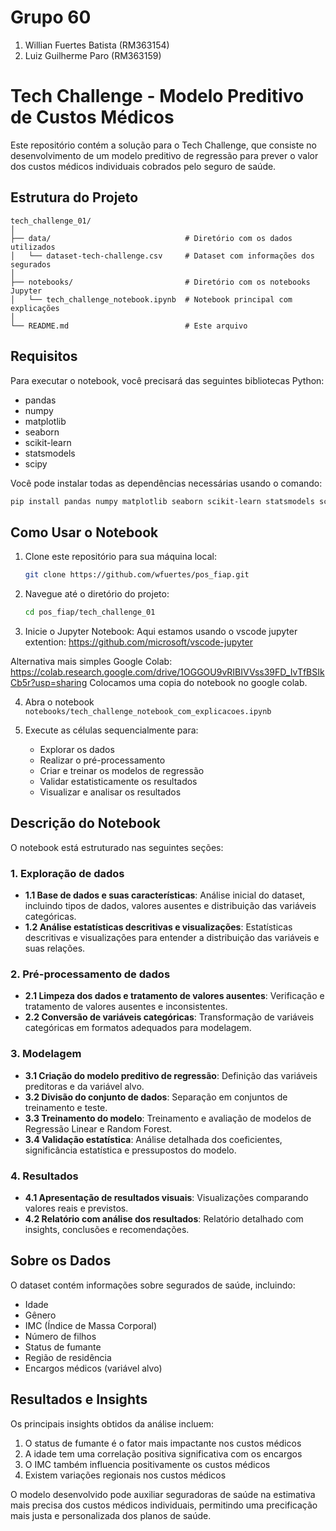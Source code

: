 # Grupo 60

1. Willian Fuertes Batista (RM363154)
2. Luiz Guilherme Paro (RM363159)

# Tech Challenge - Modelo Preditivo de Custos Médicos

Este repositório contém a solução para o Tech Challenge, que consiste no desenvolvimento de um modelo preditivo de regressão para prever o valor dos custos médicos individuais cobrados pelo seguro de saúde.

## Estrutura do Projeto

```
tech_challenge_01/
│
├── data/                              # Diretório com os dados utilizados
│   └── dataset-tech-challenge.csv     # Dataset com informações dos segurados
│
├── notebooks/                         # Diretório com os notebooks Jupyter
│   └── tech_challenge_notebook.ipynb  # Notebook principal com explicações
│
└── README.md                          # Este arquivo
```

## Requisitos

Para executar o notebook, você precisará das seguintes bibliotecas Python:

- pandas
- numpy
- matplotlib
- seaborn
- scikit-learn
- statsmodels
- scipy

Você pode instalar todas as dependências necessárias usando o comando:

```bash
pip install pandas numpy matplotlib seaborn scikit-learn statsmodels scipy
```

## Como Usar o Notebook

1. Clone este repositório para sua máquina local:
   ```bash
   git clone https://github.com/wfuertes/pos_fiap.git
   ```

2. Navegue até o diretório do projeto:
   ```bash
   cd pos_fiap/tech_challenge_01
   ```

3. Inicie o Jupyter Notebook:
Aqui estamos usando o vscode jupyter extention: https://github.com/microsoft/vscode-jupyter

Alternativa mais simples Google Colab: https://colab.research.google.com/drive/1OGGOU9vRIBIVVss39FD_IvTfBSIkCb5r?usp=sharing
Colocamos uma copia do notebook no google colab.

4. Abra o notebook `notebooks/tech_challenge_notebook_com_explicacoes.ipynb`

5. Execute as células sequencialmente para:
   - Explorar os dados
   - Realizar o pré-processamento
   - Criar e treinar os modelos de regressão
   - Validar estatisticamente os resultados
   - Visualizar e analisar os resultados

## Descrição do Notebook

O notebook está estruturado nas seguintes seções:

### 1. Exploração de dados
- **1.1 Base de dados e suas características**: Análise inicial do dataset, incluindo tipos de dados, valores ausentes e distribuição das variáveis categóricas.
- **1.2 Análise estatísticas descritivas e visualizações**: Estatísticas descritivas e visualizações para entender a distribuição das variáveis e suas relações.

### 2. Pré-processamento de dados
- **2.1 Limpeza dos dados e tratamento de valores ausentes**: Verificação e tratamento de valores ausentes e inconsistentes.
- **2.2 Conversão de variáveis categóricas**: Transformação de variáveis categóricas em formatos adequados para modelagem.

### 3. Modelagem
- **3.1 Criação do modelo preditivo de regressão**: Definição das variáveis preditoras e da variável alvo.
- **3.2 Divisão do conjunto de dados**: Separação em conjuntos de treinamento e teste.
- **3.3 Treinamento do modelo**: Treinamento e avaliação de modelos de Regressão Linear e Random Forest.
- **3.4 Validação estatística**: Análise detalhada dos coeficientes, significância estatística e pressupostos do modelo.

### 4. Resultados
- **4.1 Apresentação de resultados visuais**: Visualizações comparando valores reais e previstos.
- **4.2 Relatório com análise dos resultados**: Relatório detalhado com insights, conclusões e recomendações.

## Sobre os Dados

O dataset contém informações sobre segurados de saúde, incluindo:
- Idade
- Gênero
- IMC (Índice de Massa Corporal)
- Número de filhos
- Status de fumante
- Região de residência
- Encargos médicos (variável alvo)

## Resultados e Insights

Os principais insights obtidos da análise incluem:

1. O status de fumante é o fator mais impactante nos custos médicos
2. A idade tem uma correlação positiva significativa com os encargos
3. O IMC também influencia positivamente os custos médicos
4. Existem variações regionais nos custos médicos

O modelo desenvolvido pode auxiliar seguradoras de saúde na estimativa mais precisa dos custos médicos individuais, permitindo uma precificação mais justa e personalizada dos planos de saúde.
